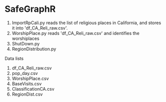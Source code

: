 # SafeGraphR

1. ImportRpCali.py reads the list of religious places in California, and stores it into 'df_CA_Reli_raw.csv'.
2. WorshipPlace.py reads 'df_CA_Reli_raw.csv' and identifies the worshiplaces
3. ShutDown.py
4. RegionDistribution.py

Data lists
1. df_CA_Reli_raw.csv
2. pop_day.csv
3. WorshipPlace.csv
4. BaseVisits.csv
5. ClassificationCA.csv
6. RegionDist.csv
